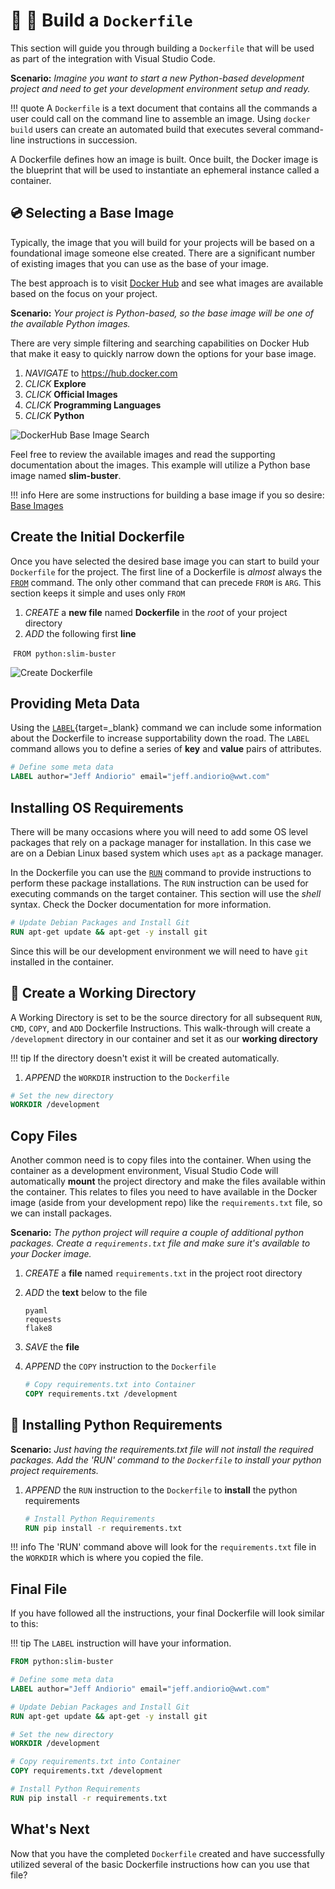 # :whale: :memo: Build a `Dockerfile`

This section will guide you through building a `Dockerfile` that will be used as part of the integration with Visual Studio Code.

**Scenario:** _Imagine you want to start a new Python-based development project and need to get your development environment setup and ready._

!!! quote
A `Dockerfile` is a text document that contains all the commands a user could call on the command line to assemble an image. Using `docker build` users can create an automated build that executes several command-line instructions in succession.

A Dockerfile defines how an image is built. Once built, the Docker image is the blueprint that will be used to instantiate an ephemeral instance called a container.

## :cd: Selecting a Base Image

Typically, the image that you will build for your projects will be based on a foundational image someone else created. There are a significant number of existing images that you can use as the base of your image.

The best approach is to visit [Docker Hub](https://hub.docker.com) and see what images are available based on the focus on your project.

**Scenario:** _Your project is Python-based, so the base image will be one of the available Python images._

There are very simple filtering and searching capabilities on Docker Hub that make it easy to quickly narrow down the options for your base image.

1. _NAVIGATE_ to https://hub.docker.com
2. _CLICK_ **Explore**
3. _CLICK_ **Official Images**
4. _CLICK_ **Programming Languages**
5. _CLICK_ **Python**

![DockerHub Base Image Search](../images/dockerhub-base-image-search.gif)

Feel free to review the available images and read the supporting documentation about the images. This example will utilize a Python base image named **slim-buster**.

!!! info
Here are some instructions for building a base image if you so desire: [Base Images](https://docs.docker.com/develop/develop-images/baseimages/)

## Create the Initial Dockerfile

Once you have selected the desired base image you can start to build your `Dockerfile` for the project. The first line of a Dockerfile is _almost_ always the [`FROM`](https://docs.docker.com/engine/reference/builder/#from) command. The only other command that can precede `FROM` is `ARG`. This section keeps it simple and uses only `FROM`

1. _CREATE_ a **new file** named **Dockerfile** in the _root_ of your project directory
2. _ADD_ the following first **line**

​ `FROM python:slim-buster`

![Create Dockerfile](../images/dockerfile-from.gif)

## Providing Meta Data

Using the [`LABEL`](https://docs.docker.com/engine/reference/builder/#label){target=\_blank} command we can include some information about the Dockerfile to increase supportability down the road. The `LABEL` command allows you to define a series of **key** and **value** pairs of attributes.

```dockerfile
# Define some meta data
LABEL author="Jeff Andiorio" email="jeff.andiorio@wwt.com"
```

## Installing OS Requirements

There will be many occasions where you will need to add some OS level packages that rely on a package manager for installation. In this case we are on a Debian Linux based system which uses `apt` as a package manager.

In the Dockerfile you can use the [`RUN`](https://docs.docker.com/engine/reference/builder/#run) command to provide instructions to perform these package installations. The `RUN` instruction can be used for executing commands on the target container. This section will use the _shell_ syntax. Check the Docker documentation for more information.

```dockerfile
# Update Debian Packages and Install Git
RUN apt-get update && apt-get -y install git
```

Since this will be our development environment we will need to have `git` installed in the container.

## :open_file_folder: Create a Working Directory

A Working Directory is set to be the source directory for all subsequent `RUN`, `CMD`, `COPY`, and `ADD` Dockerfile Instructions. This walk-through will create a `/development` directory in our container and set it as our **working directory**

!!! tip
If the directory doesn't exist it will be created automatically.

1. _APPEND_ the `WORKDIR` instruction to the `Dockerfile`

```dockerfile
# Set the new directory
WORKDIR /development
```

## Copy Files

Another common need is to copy files into the container. When using the container as a development environment, Visual Studio Code will automatically **mount** the project directory and make the files available within the container. This relates to files you need to have available in the Docker image (aside from your development repo) like the `requirements.txt` file, so we can install packages.

**Scenario:** _The python project will require a couple of additional python packages. Create a `requirements.txt` file and make sure it's available to your Docker image._

1.  _CREATE_ a **file** named `requirements.txt` in the project root directory

2.  _ADD_ the **text** below to the file

    ```text
    pyaml
    requests
    flake8
    ```

3.  _SAVE_ the **file**

4.  _APPEND_ the `COPY` instruction to the `Dockerfile`

    ```dockerfile
    # Copy requirements.txt into Container
    COPY requirements.txt /development
    ```

## :snake: Installing Python Requirements

**Scenario:** _Just having the requirements.txt file will not install the required packages. Add the 'RUN' command to the `Dockerfile` to install your python project requirements._

1. _APPEND_ the `RUN` instruction to the `Dockerfile` to **install** the python requirements

   ```dockerfile
   # Install Python Requirements
   RUN pip install -r requirements.txt
   ```

!!! info
The 'RUN' command above will look for the `requirements.txt` file in the `WORKDIR` which is where you copied the file.

## Final File

If you have followed all the instructions, your final Dockerfile will look similar to this:

!!! tip
The `LABEL` instruction will have your information.

```dockerfile
FROM python:slim-buster

# Define some meta data
LABEL author="Jeff Andiorio" email="jeff.andiorio@wwt.com"

# Update Debian Packages and Install Git
RUN apt-get update && apt-get -y install git

# Set the new directory
WORKDIR /development

# Copy requirements.txt into Container
COPY requirements.txt /development

# Install Python Requirements
RUN pip install -r requirements.txt

```

## What's Next

Now that you have the completed `Dockerfile` created and have successfully utilized several of the basic Dockerfile instructions how can you use that file?
